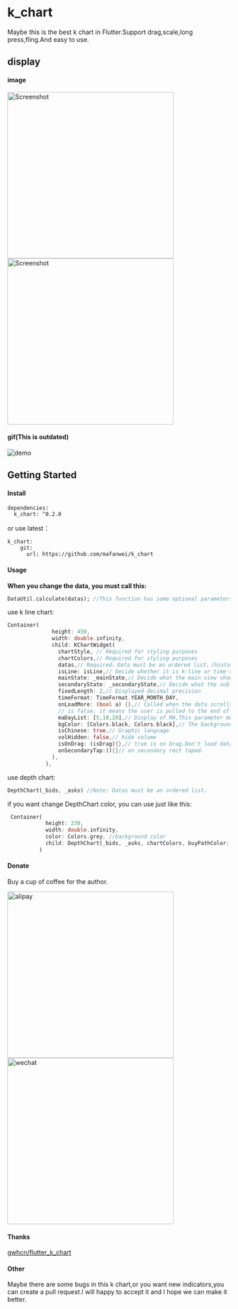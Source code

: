 # k_chart
Maybe this is the best k chart in Flutter.Support drag,scale,long press,fling.And easy to use.

## display

#### image

<img src="https://github.com/mafanwei/k_chart/blob/master/example/images/Screenshot1.jpg" width="375" alt="Screenshot"/>

<img src="https://github.com/mafanwei/k_chart/blob/master/example/images/Screenshot2.jpg" width="375" alt="Screenshot"/>

#### gif(This is outdated)

![demo](https://github.com/mafanwei/k_chart/blob/master/example/images/demo.gif)

## Getting Started
#### Install
```
dependencies:
  k_chart: ^0.2.0
```
or use latest：
```
k_chart:
    git:
      url: https://github.com/mafanwei/k_chart
```
#### Usage

**When you change the data, you must call this:**
```dart
DataUtil.calculate(datas); //This function has some optional parameters: n is BOLL N-day closing price. k is BOLL param.
```

use k line chart:
```dart
Container(
              height: 450,
              width: double.infinity,
              child: KChartWidget(
                chartStyle, // Required for styling purposes
                chartColors,// Required for styling purposes
                datas,// Required，Data must be an ordered list，(history=>now)
                isLine: isLine,// Decide whether it is k-line or time-sharing
                mainState: _mainState,// Decide what the main view shows
                secondaryState: _secondaryState,// Decide what the sub view shows
                fixedLength: 2,// Displayed decimal precision
                timeFormat: TimeFormat.YEAR_MONTH_DAY,
                onLoadMore: (bool a) {},// Called when the data scrolls to the end. When a is true, it means the user is pulled to the end of the right side of the data. When a
                // is false, it means the user is pulled to the end of the left side of the data.
                maDayList: [5,10,20],// Display of MA,This parameter must be equal to DataUtil.calculate‘s maDayList
                bgColor: [Colors.black, Colors.black],// The background color of the chart is gradient
                isChinese: true,// Graphic language
                volHidden: false,// hide volume
                isOnDrag: (isDrag){},// true is on Drag.Don't load data while Draging.
                onSecondaryTap:(){}// on secondary rect taped.
              ),
            ),
```

use depth chart:
```dart
DepthChart(_bids, _asks) //Note: Datas must be an ordered list，
```

if you want change DepthChart color, you can use just like this:
```dart
 Container(
            height: 230,
            width: double.infinity,
            color: Colors.grey, //background color
            child: DepthChart(_bids, _asks, chartColors, buyPathColor: Colors.blue, sellPathColor: Colors.green),
          )
```

#### Donate

Buy a cup of coffee for the author.

<img src="https://img-blog.csdnimg.cn/20181205161540134.jpg?x-oss-process=image/watermark,type_ZmFuZ3poZW5naGVpdGk,shadow_10,text_aHR0cHM6Ly9ibG9nLmNzZG4ubmV0L3F3ZTI1ODc4,size_16,color_FFFFFF,t_70" width="375" alt="alipay"/>
<img src="https://img-blog.csdnimg.cn/20181205162201519.jpg?x-oss-process=image/watermark,type_ZmFuZ3poZW5naGVpdGk,shadow_10,text_aHR0cHM6Ly9ibG9nLmNzZG4ubmV0L3F3ZTI1ODc4,size_16,color_FFFFFF,t_70" width="375" alt="wechat"/>

#### Thanks
[gwhcn/flutter_k_chart](https://github.com/gwhcn/flutter_k_chart)

#### Other
Maybe there are some bugs in this k chart,or you want new indicators,you can create a pull request.I will happy to accept it and I hope we can make it better.
